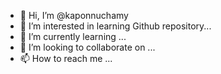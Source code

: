 - 👋 Hi, I’m @kaponnuchamy
- 👀 I’m interested in learning Github repository...
- 🌱 I’m currently learning ...
- 💞️ I’m looking to collaborate on ...
- 📫 How to reach me ...

<!---
kaponnuchamy/kaponnuchamy is a ✨ special ✨ repository because its `README.md` (this file) appears on your GitHub profile.
You can click the Preview link to take a look at your changes.
--->
